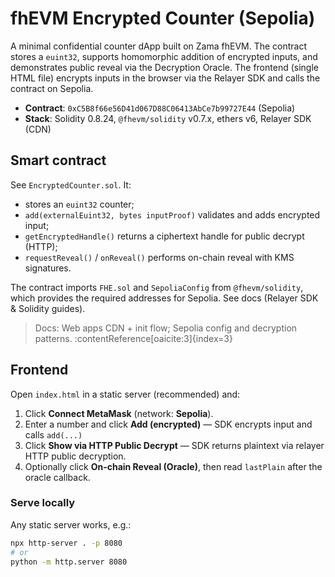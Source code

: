 # fhEVM Encrypted Counter (Sepolia)

A minimal confidential counter dApp built on Zama fhEVM. The contract stores a `euint32`, supports homomorphic addition of encrypted inputs, and demonstrates public reveal via the Decryption Oracle. The frontend (single HTML file) encrypts inputs in the browser via the Relayer SDK and calls the contract on Sepolia.

- **Contract**: `0xC5B8f66e56D41d067D88C06413AbCe7b99727E44` (Sepolia)
- **Stack**: Solidity 0.8.24, `@fhevm/solidity` v0.7.x, ethers v6, Relayer SDK (CDN)

## Smart contract

See `EncryptedCounter.sol`. It:
- stores an `euint32` counter;
- `add(externalEuint32, bytes inputProof)` validates and adds encrypted input;
- `getEncryptedHandle()` returns a ciphertext handle for public decrypt (HTTP);
- `requestReveal()` / `onReveal()` performs on-chain reveal with KMS signatures.

The contract imports `FHE.sol` and `SepoliaConfig` from `@fhevm/solidity`, which provides the required addresses for Sepolia. See docs (Relayer SDK & Solidity guides).  
> Docs: Web apps CDN + init flow; Sepolia config and decryption patterns. :contentReference[oaicite:3]{index=3}

## Frontend

Open `index.html` in a static server (recommended) and:
1. Click **Connect MetaMask** (network: **Sepolia**).
2. Enter a number and click **Add (encrypted)** — SDK encrypts input and calls `add(...)`
3. Click **Show via HTTP Public Decrypt** — SDK returns plaintext via relayer HTTP public decryption.
4. Optionally click **On-chain Reveal (Oracle)**, then read `lastPlain` after the oracle callback.

### Serve locally
Any static server works, e.g.:
```sh
npx http-server . -p 8080
# or
python -m http.server 8080
